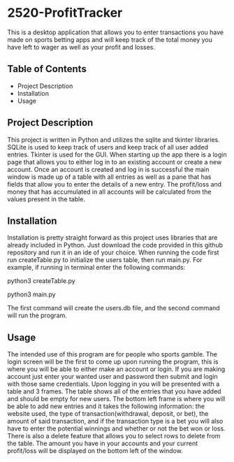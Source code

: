 # 2520-ProfitTracker
This is a desktop application that allows you to enter transactions you have made on sports betting apps and will keep track of
the total money you have left to wager as well as your profit and losses.

## Table of Contents
- Project Description
- Installation
- Usage

## Project Description
This project is written in Python and utilizes the sqlite and tkinter libraries. SQLite is used to keep track of users and keep track
of all user added entries. Tkinter is used for the GUI. When starting up the app there is a login page that allows you to either log in to 
an existing account or create a new account. Once an account is created and log in is successful the main window is made up of a
table with all entries as well as a pane that has fields that allow you to enter the details of a new entry. The profit/loss and money that
has accumulated in all accounts will be calculated from the values present in the table.

## Installation
Installation is pretty straight forward as this project uses libraries that are already included in Python. Just download the code provided
in this github repository and run it in an ide of your choice. When running the code first run createTable.py to initialize the users table,
then run main.py. For example, if running in terminal enter the following commands:

python3 createTable.py

python3 main.py

The first command will create the users.db file, and the second command will run the program.

## Usage
The intended use of this program are for people who sports gamble. The login screen will be the first to come up upon running the program,
this is where you will be able to either make an account or login. If you are making account just enter your wanted user and password then 
submit and login with those same credentials. Upon logging in you will be presented with a table and 3 frames. The table shows all of the
entries that you have added and should be empty for new users. The bottom left frame is where you will be able to add new entries and it 
takes the following information: the website used, the type of transaction(withdrawal, deposit, or bet), the amount of said transaction,
and if the transaction type is a bet you will also have to enter the potential winnings and whether or not the bet won or loss. There is
also a delete feature that allows you to select rows to delete from the table. The amount you have in your accounts and your current
profit/loss will be displayed on the bottom left of the window.
